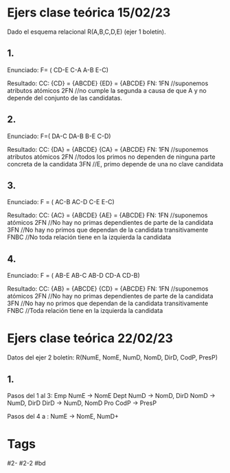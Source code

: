 # Ejers clase teórica 15/02/23
Dado el esquema relacional R(A,B,C,D,E) (ejer 1 boletín).
## 1.
Enunciado:
F= (
CD-E
C-A
A-B
E-C)

Resultado:
CC:
{CD} = {ABCDE}
{ED} = {ABCDE}
FN:
1FN //suponemos atributos atómicos
2FN //no cumple la segunda a causa de que A y no depende del conjunto de las candidatas.
## 2.
Enunciado:
F=(
DA-C
DA-B
B-E
C-D)

Resultado:
CC:
{DA} = {ABCDE}
{CA} = {ABCDE}
FN:
1FN //suponemos atributos atómicos
2FN //todos los primos no dependen de ninguna parte concreta de la candidata
3FN //E, primo depende de una no clave candidata
## 3.
Enunciado:
F = (
AC-B
AC-D
C-E
E-C)

Resultado:
CC:
{AC} = {ABCDE}
{AE} = {ABCDE}
FN:
1FN //suponemos atómicos
2FN //No hay no primas dependientes de parte de la candidata
3FN //No hay no primos que dependan de la candidata transitivamente
FNBC //No toda relación tiene en la izquierda la candidata
## 4.
Enunciado:
F = (
AB-E
AB-C
AB-D
CD-A
CD-B)

Resultado:
CC:
{AB} = {ABCDE}
{CD} = {ABCDE}
FN:
1FN //suponemos atómicos
2FN //No hay no primas dependientes de parte de la candidata
3FN //No hay no primos que dependan de la candidata transitivamente
FNBC //Toda relación tiene en la izquierda la candidata
# Ejers clase teórica 22/02/23
Datos del ejer 2 boletín:
R(NumE, NomE, NumD, NomD, DirD, CodP, PresP)
## 1.
Pasos del 1 al 3:
Emp
	NumE -> NomE
Dept
	NumD -> NomD, DirD
	NomD -> NumD, DirD
	DirD -> NumD, NomD
Pro
	CodP -> PresP

Pasos del 4 a :
NumE -> NomE, NumD+

# Tags
#2- 
#2-2 
#bd